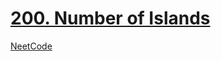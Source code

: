 # [200. Number of Islands](https://leetcode.com/problems/number-of-islands/)

[NeetCode](https://youtu.be/pV2kpPD66nE)
